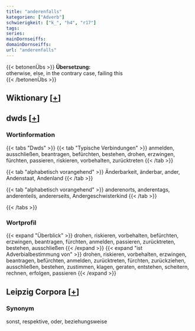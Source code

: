 ```yaml
---
title: "anderenfalls"
kategorien: ["Adverb"]
schwierigkeit: ["k_", "h4", "r17"]
tags:
series:
mainDornseiffs:
domainDornseiffs:
url: "anderenfalls"
---
```


{{< betonenÜbs >}}
**Übersetzung:**  
otherwise, else, in the contrary case, failing this  
{{< /betonenÜbs >}}

## Wiktionary [[+](https://de.wiktionary.org/wiki/anderenfalls)]



## dwds [[+](https://www.dwds.de/wb/anderenfalls)]

### Wortinformation
{{< tabs "Dwds" >}}
{{< tab "Typische Verbindungen" >}}
anmelden, ausschließen, beantragen, befürchten, bestehen, drohen, erzwingen, fürchten, passieren, riskieren, vorbehalten, zurücktreten
{{< /tab >}}

{{< tab "alphabetisch vorangehend" >}}
Änderbarkeit, änderbar, ander, Andenstaat, Andenland
{{< /tab >}}

{{< tab "alphabetisch vorangehend" >}}
anderenorts, anderentags, anderenteils, andererseits, Andergeschwisterkind
{{< /tab >}}

{{< /tabs >}}

### Wortprofil
{{< expand "Überblick" >}} drohen, riskieren, vorbehalten, befürchten, erzwingen, beantragen, fürchten, anmelden, passieren, zurücktreten, bestehen, ausschließen {{< /expand >}}
{{< expand "ist Adverbialbestimmung von" >}} drohen, riskieren, vorbehalten, erzwingen, beantragen, befürchten, anmelden, zurücktreten, fürchten, zurückziehen, ausschließen, bestehen, zustimmen, klagen, geraten, entstehen, scheitern, rechnen, erfolgen, passieren {{< /expand >}}

## Leipzig Corpora [[+](https://corpora.uni-leipzig.de/en/res?word=anderenfalls&corpusId=deu_newscrawl-public_2018)]


### Synonym
sonst, respektive, oder, beziehungsweise

